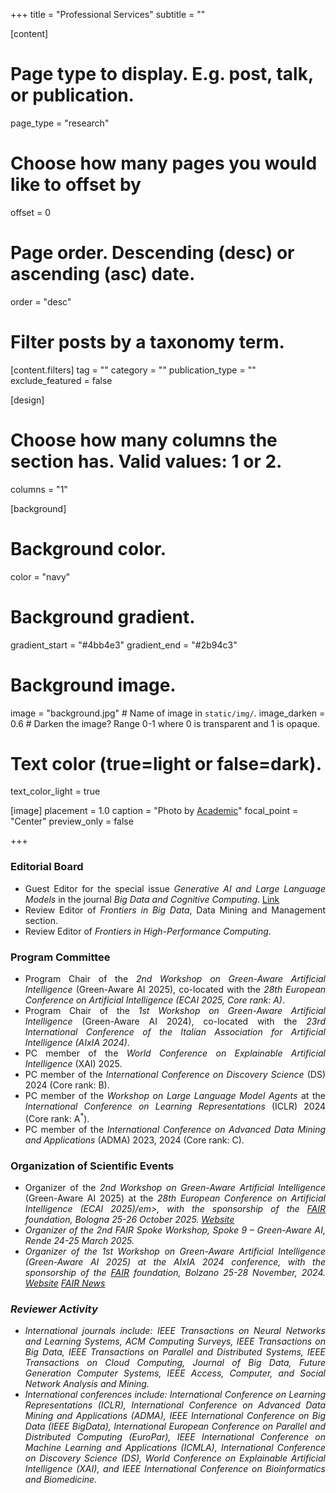 +++
title = "Professional Services"
subtitle = ""


[content]
  # Page type to display. E.g. post, talk, or publication.
  page_type = "research"
  
  
  # Choose how many pages you would like to offset by
  offset = 0

  # Page order. Descending (desc) or ascending (asc) date.
  order = "desc"

  # Filter posts by a taxonomy term.
  [content.filters]
    tag = ""
    category = ""
    publication_type = ""
    exclude_featured = false

[design]
  # Choose how many columns the section has. Valid values: 1 or 2.
  columns = "1"


[background]
  # Background color.
  color = "navy"
  
  # Background gradient.
  gradient_start = "#4bb4e3"
  gradient_end = "#2b94c3"
  
  # Background image.
  image = "background.jpg"  # Name of image in `static/img/`.
  image_darken = 0.6  # Darken the image? Range 0-1 where 0 is transparent and 1 is opaque.

  # Text color (true=light or false=dark).
  text_color_light = true

[image]
placement = 1.0
caption = "Photo by [Academic](https://sourcethemes.com/academic/)"
focal_point = "Center"
preview_only = false

+++
<div style="text-align: justify">

<h3>Editorial Board</h3>
        <ul>
            <li>Guest Editor for the special issue <em>Generative AI and Large Language Models</em> in the journal <em>Big Data and Cognitive Computing</em>. <a href="https://www.mdpi.com/journal/BDCC/special_issues/1XP11D36SD" target="_blank" class="btn btn-outline-primary my-1 mr-1 btn-sm"><i class="fas fa-link mr-1"></i>Link</a>
            </li>
            <li>Review Editor of <em>Frontiers in Big Data</em>, Data Mining and Management section.</li>
            <li>Review Editor of <em>Frontiers in High-Performance Computing</em>.</li>
        </ul>
<h3>Program Committee</h3>
        <ul>
            <li>Program Chair of the <em>2nd Workshop on Green-Aware Artificial Intelligence</em> (Green-Aware AI 2025), co-located with the <em>28th European Conference on Artificial Intelligence (ECAI 2025, Core rank: A)</em>.
            </li>
            <li>Program Chair of the <em>1st Workshop on Green-Aware Artificial Intelligence</em> (Green-Aware AI 2024), co-located with the <em>23rd International Conference of the Italian Association for Artificial Intelligence (AIxIA 2024)</em>.
            </li>
            <li>PC member of the <em>World Conference on Explainable Artificial Intelligence</em> (XAI) 2025.</li>
            <li>PC member of the <em>International Conference on Discovery Science</em> (DS) 2024 (Core rank: B).</li>
    <li>PC member of the <em>Workshop on Large Language Model Agents</em> at the <em>International Conference on Learning Representations</em> (ICLR) 2024 (Core rank: A<sup>*</sup>).</li>
            <li>PC member of the <em>International Conference on Advanced Data Mining and Applications</em> (ADMA) 2023, 2024 (Core rank: C).</li>
        </ul>

<h3>Organization of Scientific Events</h3>
        <ul>
            <li>Organizer of the <em>2nd Workshop on Green-Aware Artificial Intelligence</em> (Green-Aware AI 2025) at the <em>28th European Conference on Artificial Intelligence (ECAI 2025)/em>, with the sponsorship of the <a href="https://fondazione-fair.it/" target="_blank">FAIR</a> foundation, Bologna  25-26 October 2025. <a href="https://green-aware2025.web.app" target="_blank" class="btn btn-outline-primary my-1 mr-1 btn-sm"><i class="fa fa-globe mr-1"></i>Website</a>
            </li>
            <li>
            Organizer of the <em>2nd FAIR Spoke Workshop, Spoke 9 – Green-Aware AI</em>, Rende 24-25 March 2025.
            </li>
            <li>Organizer of the <em>1st Workshop on Green-Aware Artificial Intelligence</em>  (Green-Aware AI 2025) at the <em>AIxIA 2024 conference</em>, with the sponsorship of the <a href="https://fondazione-fair.it/" target="_blank">FAIR</a> foundation, Bolzano 25-28 November, 2024. <a href="https://sites.google.com/view/greenawareai" target="_blank" class="btn btn-outline-primary my-1 mr-1 btn-sm"><i class="fa fa-globe mr-1"></i>Website</a> <a href="https://fondazione-fair.it/evento/green-aware-artificial-intelligence-methods-and-solutions-to-improve-ai-sustainability/" target="_blank" class="btn btn-outline-primary my-1 mr-1 btn-sm"><i class="fa fa-newspaper mr-1"></i>FAIR News</a>
            </li>
        </ul>

<h3>Reviewer Activity</h3>
        <ul>
<li>International journals include: <i>IEEE Transactions on Neural Networks and Learning Systems</i>, <i>ACM Computing Surveys</i>, <i>IEEE Transactions on Big Data</i>, <i>IEEE Transactions on Parallel and Distributed Systems</i>, <i>IEEE Transactions on Cloud Computing</i>, <i>Journal of Big Data</i>, <i>Future Generation Computer Systems</i>, <i>IEEE Access</i>, <i>Computer</i>, and <i>Social Network Analysis and Mining</i>.
</li>
<li>International conferences include: <i>International Conference on Learning Representations (ICLR)</i>, <i>International Conference on Advanced Data Mining and Applications (ADMA)</i>, <i>IEEE International Conference on Big Data (IEEE BigData)</i>, <i>International European Conference on Parallel and Distributed Computing (EuroPar)</i>, <i>IEEE International Conference on Machine Learning and Applications (ICMLA)</i>, <i>International Conference on Discovery Science (DS)</i>, <i>World Conference on Explainable Artificial Intelligence (XAI)</i>, and <i>IEEE International Conference on Bioinformatics and Biomedicine</i>.
</li>
</ul>